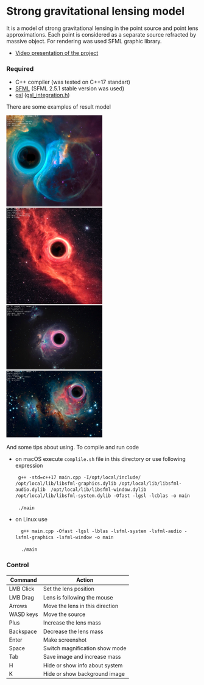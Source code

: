 # Strong gravitational lensing model

It is a model of strong gravitational lensing in the point source and point lens approximations. 
Each point is considered as a separate source refracted by massive object. For rendering was used SFML graphic library.

- [Video presentation of the project](https://youtu.be/nmlw9BvqGDM)
### Required
- C++ compiler (was tested on C++17 standart)
- [SFML](https://www.sfml-dev.org/) (SFML 2.5.1 stable version was used)
- [gsl](https://www.gnu.org/software/gsl/doc/html/index.html) ([gsl_integration.h](https://www.gnu.org/software/gsl/doc/html/integration.html))

There are some examples of result model

<img src="./output_images/BubbleNebula.jpeg" alt="Lensing of Bubble Nebula" width="50%" height="" title="Lensing of Bubble Nebula">

<img src="./output_images/CaliforniaNebula.jpeg" alt="Lensing of California Nebula" width="50%" height="" title="Lensing of California Nebula">

<img src="./output_images/OrionNebula.jpeg" alt="Lensing of Orion Nebula" width="50%" height="" title="Lensing of Orion Nebula">

<img src="./output_images/RunningManNebula.jpeg" alt="Lensing of Running Man Nebula" width="50%" height="" title="Lensing of Running Man Nebula">

And some tips about using. To compile and run code 
 - on macOS execute `complile.sh` file in this directory or use following expression 
    
        g++ -std=c++17 main.cpp -I/opt/local/include/ /opt/local/lib/libsfml-graphics.dylib /opt/local/lib/libsfml-audio.dylib  /opt/local/lib/libsfml-window.dylib /opt/local/lib/libsfml-system.dylib -Ofast -lgsl -lcblas -o main

        ./main

- on Linux use 
 
        g++ main.cpp -Ofast -lgsl -lblas -lsfml-system -lsfml-audio -lsfml-graphics -lsfml-window -o main

        ./main 
### Control

| Command |              Action            |
|---------|--------------------------------|
|LMB Click| Set the lens position          |
|LMB Drag | Lens is following the mouse    |
|Arrows   | Move the lens in this direction|
|WASD keys| Move the source                |
|Plus     | Increase the lens mass         |
|Backspace| Decrease the lens mass         |
|Enter    | Make screenshot                |
|Space    | Switch magnification show mode |
|Tab      | Save image and increase mass   |
|H        | Hide or show info about system |
|K        | Hide or show background image  |